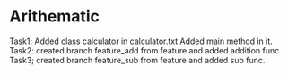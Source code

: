 # Arithematic
Task1;
Added class calculator in calculator.txt
Added main method in it.
Task2: 
created branch feature_add from feature and added addition func
Task3;
created branch feature_sub from feature and added sub func.

